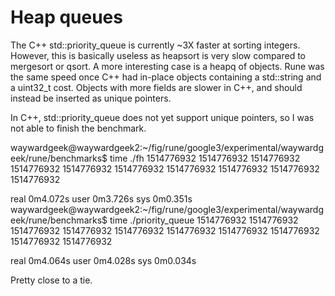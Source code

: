 # Heap queues
The C++ std::priority_queue is currently ~3X faster at sorting integers.
However, this is basically useless as heapsort is very slow compared to mergesort
or qsort.  A more interesting case is a heapq of objects.  Rune was the same
speed once C++ had in-place objects containing a std::string and a uint32_t
cost.  Objects with more fields are slower in C++, and should instead be
inserted as unique pointers.

In C++, std::priority_queue does not yet support unique pointers, so I was not
able to finish the benchmark.

waywardgeek@waywardgeek2:~/fig/rune/google3/experimental/waywardgeek/rune/benchmarks$ time ./fh
1514776932
1514776932
1514776932
1514776932
1514776932
1514776932
1514776932
1514776932
1514776932
1514776932

real	0m4.072s
user	0m3.726s
sys	0m0.351s
waywardgeek@waywardgeek2:~/fig/rune/google3/experimental/waywardgeek/rune/benchmarks$ time ./priority_queue
1514776932
1514776932
1514776932
1514776932
1514776932
1514776932
1514776932
1514776932
1514776932
1514776932

real	0m4.064s
user	0m4.028s
sys	0m0.034s

Pretty close to a tie.
